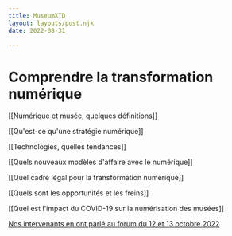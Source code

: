 ```yaml
---
title: MuseumXTD  
layout: layouts/post.njk  
date: 2022-08-31

---
```

# Comprendre la transformation numérique
[[Numérique et musée, quelques définitions]]

[[Qu'est-ce qu'une stratégie numérique]]

[[Technologies, quelles tendances]]

[[Quels nouveaux modèles d'affaire avec le numérique]]

[[Quel cadre légal pour la transformation numérique]]

[[Quels sont les opportunités et les freins]]

[[Quel est l'impact du COVID-19 sur la numérisation des musées]]

[Nos intervenants en ont parlé au forum du 12 et 13 octobre 2022](https://www.youtube.com/channel/UCTZJM5WsXDkH8QgMdACUNyw)